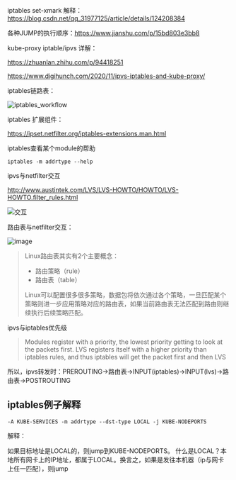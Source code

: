 iptables set-xmark 解释：https://blog.csdn.net/qq_31977125/article/details/124208384


各种JUMP的执行顺序：https://www.jianshu.com/p/15bd803e3bb8


kube-proxy iptable/ipvs 详解：

https://zhuanlan.zhihu.com/p/94418251

https://www.digihunch.com/2020/11/ipvs-iptables-and-kube-proxy/


iptables链路表：

![iptables_workflow](https://user-images.githubusercontent.com/310284/179182094-5eb25e50-c7fc-4aab-8790-067be53a37f9.png)



iptables 扩展组件：

https://ipset.netfilter.org/iptables-extensions.man.html


iptables查看某个module的帮助

```
iptables -m addrtype --help
```

ipvs与netfilter交互

http://www.austintek.com/LVS/LVS-HOWTO/HOWTO/LVS-HOWTO.filter_rules.html

![交互](https://user-images.githubusercontent.com/310284/179713789-221ca15a-d952-4bb2-ab9b-45e159bc2191.png)

路由表与netfilter交互：

![image](https://user-images.githubusercontent.com/310284/179714017-02bc98aa-7752-44e4-b4e9-a1469d7ecdab.png)

> Linux路由表其实有2个主要概念：
> * 路由策略（rule）
> * 路由表（table）
> 
> Linux可以配置很多很多策略，数据包将依次通过各个策略，一旦匹配某个策略则进一步应用策略对应的路由表，如果当前路由表无法匹配到路由则继续执行后续策略匹配。



ipvs与iptables优先级

> Modules register with a priority, the lowest priority getting to look at the packets first. LVS registers itself with a higher priority than iptables rules, and thus iptables will get the packet first and then LVS

所以，ipvs转发时：PREROUTING->路由表->INPUT(iptables)->INPUT(lvs)->路由表->POSTROUTING


## iptables例子解释
```
-A KUBE-SERVICES -m addrtype --dst-type LOCAL -j KUBE-NODEPORTS
```
解释：

如果目标地址是LOCAL的，则jump到KUBE-NODEPORTS。
什么是LOCAL？本地所有网卡上的IP地址，都属于LOCAL。换言之，如果是发往本机器（ip与网卡上任一匹配），则jump
